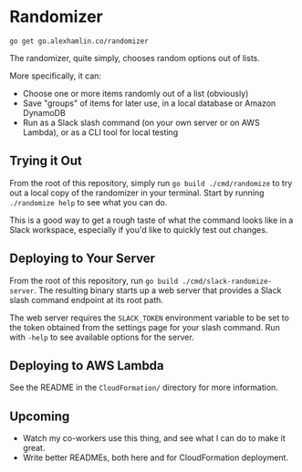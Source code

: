 # Randomizer

```
go get go.alexhamlin.co/randomizer
```

The randomizer, quite simply, chooses random options out of lists.

More specifically, it can:

* Choose one or more items randomly out of a list (obviously)
* Save "groups" of items for later use, in a local database or Amazon DynamoDB
* Run as a Slack slash command (on your own server or on AWS Lambda), or as a
  CLI tool for local testing

## Trying it Out

From the root of this repository, simply run `go build ./cmd/randomize` to try
out a local copy of the randomizer in your terminal. Start by running
`./randomize help` to see what you can do.

This is a good way to get a rough taste of what the command looks like in a
Slack workspace, especially if you'd like to quickly test out changes.

## Deploying to Your Server

From the root of this repository, run `go build ./cmd/slack-randomize-server`.
The resulting binary starts up a web server that provides a Slack slash command
endpoint at its root path.

The web server requires the `SLACK_TOKEN` environment variable to be set to the
token obtained from the settings page for your slash command. Run with `-help`
to see available options for the server.

## Deploying to AWS Lambda

See the README in the `CloudFormation/` directory for more information.

## Upcoming

* Watch my co-workers use this thing, and see what I can do to make it great.
* Write better READMEs, both here and for CloudFormation deployment.
